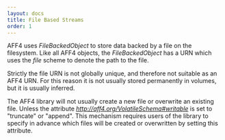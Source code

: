 ```yaml
---
layout: docs
title: File Based Streams
order: 1
---
```


AFF4 uses *FileBackedObject* to store data backed by a file on the
filesystem. Like all AFF4 objects, the *FileBackedObject* has a URN which uses
the *file* scheme to denote the path to the file.

Strictly the file URN is not globally unique, and therefore not suitable as an
AFF4 URN. For this reason it is not usually stored permanently in volumes, but
it is usually inferred.

The AFF4 library will not usually create a new file or overwrite an existing
file. Unless the attribute *http://aff4.org/VolatileSchema#writable* is set to
"truncate" or "append". This mechanism requires users of the library to specify
in advance which files will be created or overwritten by setting this attribute.

